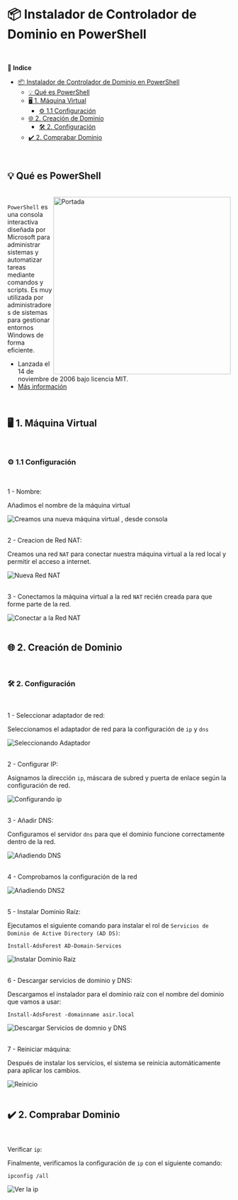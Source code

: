 # 📦 Instalador de Controlador de Dominio en PowerShell 
<br>

**📑 Indice**
- [📦 Instalador de Controlador de Dominio en PowerShell](#-instalador-de-controlador-de-dominio-en-powershell)
  - [💡 Qué es PowerShell](#-qué-es-powershell)
  - [🖥️ 1. Máquina Virtual](#️-1-máquina-virtual)
    - [⚙️ 1.1 Configuración](#️-11-configuración)
  - [🌐 2. Creación de Dominio](#-2-creación-de-dominio)
    - [🛠️ 2. Configuración](#️-2-configuración)
  - [✔️ 2. Comprabar Dominio](#️-2-comprabar-dominio)

<br>

## 💡 Qué es PowerShell
<br>

<img src="./img/portada-powershell.png" alt="Portada" align="right" width="400" height="400">

``PowerShell`` es una consola interactiva diseñada por Microsoft para administrar sistemas y automatizar tareas mediante comandos y scripts. Es muy utilizada por administradores de sistemas para gestionar entornos Windows de forma eficiente.
  
- Lanzada el 14 de noviembre de 2006 bajo licencia MIT.
- [Más información](https://es.wikipedia.org/wiki/PowerShell)

<br>


## 🖥️ 1. Máquina Virtual
<br>

### ⚙️ 1.1 Configuración
<br>

1 - Nombre:

Añadimos el nombre de la máquina virtual 

![Creamos una nueva máquina virtual , desde consola ](./img/2-powershell1.png)
<br><br>


2 - Creacion de Red NAT:

Creamos una red ``NAT`` para conectar nuestra máquina virtual a la red local y permitir el acceso a internet.

![Nueva Red NAT](./img/2-powershell2.png)
<br><br>


3 - Conectamos la máquina virtual a la red ``NAT`` recién creada para que forme parte de la red.

![Conectar a la Red NAT](./img/2-powershell3.png)
<br><br>



## 🌐 2. Creación de Dominio
<br>

### 🛠️ 2. Configuración 
<br>

1 -  Seleccionar adaptador de red:

Seleccionamos el adaptador de red para la configuración de ``ip`` y ``dns``

![Seleccionando Adaptador](./img/2-powershell4.png)
<br><br>


2 - Configurar IP:

Asignamos la dirección ``ip``, máscara de subred y puerta de enlace según la configuración de red.

![Configurando ip](./img/2-powershell5.png)
<br><br>


3 - Añadir DNS:

Configuramos el servidor ``dns`` para que el dominio funcione correctamente dentro de la red.

![Añadiendo DNS](./img/2-powershell6.png)
<br><br>


4 - Comprobamos la configuración de la red 

![Añadiendo DNS2](./img/2-powershell7.png)
<br><br>


5 - Instalar Dominio Raíz:

Ejecutamos el siguiente comando para instalar el rol de ``Servicios de Dominio de Active Directory (AD DS)``:

~~~
Install-AdsForest AD-Domain-Services
~~~

![Instalar Dominio Raíz](./img/2-powershell8.png)
<br><br>



6 - Descargar servicios de dominio y DNS:

Descargamos el instalador para el dominio raíz con el nombre del dominio que vamos a usar:

~~~
Install-AdsForest -domainname asir.local
~~~

![Descargar Servicios de domnio y DNS ](./img/2-powershell9.png)
<br><br>


7 - Reiniciar máquina:

Después de instalar los servicios, el sistema se reinicia automáticamente para aplicar los cambios.

![Reinicio](./img/2-powershell10.png)
<br><br>


## ✔️ 2. Comprabar Dominio
<br>

Verificar ``ip``:

Finalmente, verificamos la configuración de ``ip`` con el siguiente comando:

~~~
ipconfig /all
~~~

![Ver la ip](./img/2-powershell11.png)